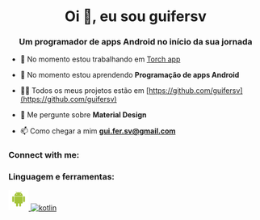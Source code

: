 <h1 align="center">Oi 👋, eu sou guifersv</h1>
<h3 align="center">Um programador de apps Android no início da sua jornada</h3>

- 🔭 No momento estou trabalhando em [Torch app](https://github.com/guifersv/torch-app)

- 🌱 No momento estou aprendendo **Programação de apps Android**

- 👨‍💻 Todos os meus projetos estão em [https://github.com/guifersv](https://github.com/guifersv)

- 💬 Me pergunte sobre **Material Design**

- 📫 Como chegar a mim **gui.fer.sv@gmail.com**

<h3 align="left">Connect with me:</h3>
<p align="left">
</p>

<h3 align="left">Linguagem e ferramentas:</h3>
<p align="left"> <a href="https://developer.android.com" target="_blank" rel="noreferrer"> <img src="https://raw.githubusercontent.com/devicons/devicon/master/icons/android/android-original-wordmark.svg" alt="android" width="40" height="40"/> </a> <a href="https://kotlinlang.org" target="_blank" rel="noreferrer"> <img src="https://www.vectorlogo.zone/logos/kotlinlang/kotlinlang-icon.svg" alt="kotlin" width="40" height="40"/> </a> </p>
